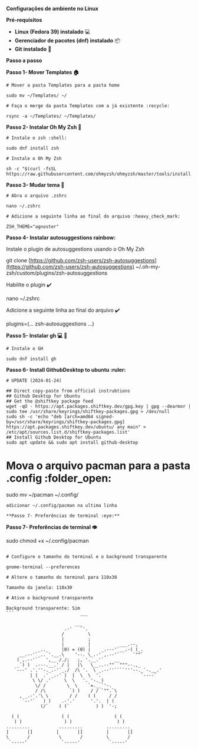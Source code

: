 **Configurações de ambiente no Linux**

**Pré-requisitos**

* **Linux (Fedora 39) instalado** :computer:
* **Gerenciador de pacotes (dnf) instalado** :package:
* **Git instalado** :octopus:

**Passo a passo**

**Passo 1- Mover Templates :house:**

```
# Mover a pasta Templates para a pasta home 

sudo mv ~/Templates/ ~/

# Faça o merge da pasta Templates com a já existente :recycle:

rsync -a ~/Templates/ ~/Templates/
```

**Passo 2- Instalar Oh My Zsh :rainbow:**

```
# Instale o zsh :shell:

sudo dnf install zsh

# Instale o Oh My Zsh

sh -c "$(curl -fsSL https://raw.githubusercontent.com/ohmyzsh/ohmyzsh/master/tools/install.sh)"
```

**Passo 3- Mudar tema :file_folder:**

```
# Abra o arquivo .zshrc 

nano ~/.zshrc

# Adicione a seguinte linha ao final do arquivo :heavy_check_mark:

ZSH_THEME="agnoster"
```

**Passo 4- Instalar autosuggestions rainbow:**


Instale o plugin de autosuggestions usando o Oh My Zsh 

git clone [https://github.com/zsh-users/zsh-autosuggestions](https://github.com/zsh-users/zsh-autosuggestions) ~/.oh-my-zsh/custom/plugins/zsh-autosuggestions

Habilite o plugin :heavy_check_mark:

nano ~/.zshrc

Adicione a seguinte linha ao final do arquivo :heavy_check_mark:

plugins=(... zsh-autosuggestions ...)


**Passo 5- Instalar gh :computer: :octopus:**

```
# Instale o GH 

sudo dnf install gh

```

**Passo 6- Install GithubDesktop to ubuntu :ruler:**

```
# UPDATE (2024-01-24)

## Direct copy-paste from official instrubtions
## Github Desktop for Ubuntu
## Get the @shiftkey package feed
wget -qO - https://apt.packages.shiftkey.dev/gpg.key | gpg --dearmor | sudo tee /usr/share/keyrings/shiftkey-packages.gpg > /dev/null
sudo sh -c 'echo "deb [arch=amd64 signed-by=/usr/share/keyrings/shiftkey-packages.gpg] https://apt.packages.shiftkey.dev/ubuntu/ any main" > /etc/apt/sources.list.d/shiftkey-packages.list'
## Install Github Desktop for Ubuntu
sudo apt update && sudo apt install github-desktop

```
# Mova o arquivo pacman para a pasta .config :folder_open:

sudo mv ~/pacman ~/.config/
```
adicionar ~/.config/pacman na ultima linha

**Passo 7- Preferências de terminal :eye:**

```
**Passo 7- Preferências de terminal :eye:**

sudo chmod +x ~/.config/pacman 
```

# Configure o tamanho do terminal e o background transparente 

gnome-terminal --preferences

# Altere o tamanho do terminal para 110x30 

Tamanho da janela: 110x30

# Ative o background transparente 

Background transparente: Sim
```                         ___

                          ___
                      .-'   `'.
                     /         \
                     |         ;
                     |         |           ___.--,
            _.._     |0) = (0) |    _.---'`__.-( (_.
     __.--'`_.. '.__.\    '--. \_.-' ,.--'`     `""`
    ( ,.--'`   ',__ /./;   ;, '.__.'`    __
    _`) )  .---.__.' / |   |\   \__..--""  """--.,_
   `---' .'.''-._.-'`_./  /\ '.  \ _.--''````'''--._`-.__.'
         | |  .' _.-' |  |  \  \  '.               `----`
          \ \/ .'     \  \   '. '-._)
           \/ /        \  \    `=.__`'-.
           / /\         `) )    / / `"".`\
     , _.-'.'\ \        / /    ( (     / /
      `--'`   ) )    .-'.'      '.'.  | (
             (/`    ( (`          ) )  '-;    
            
  ( (                ( (                 ( (                
   ) )                ) )                 ) )               
.........           .........         .........           
|       |]         |       |]         |       |]                
\       /           \       /         \       /              
 `-----'             `-----'           `-----'  
           





